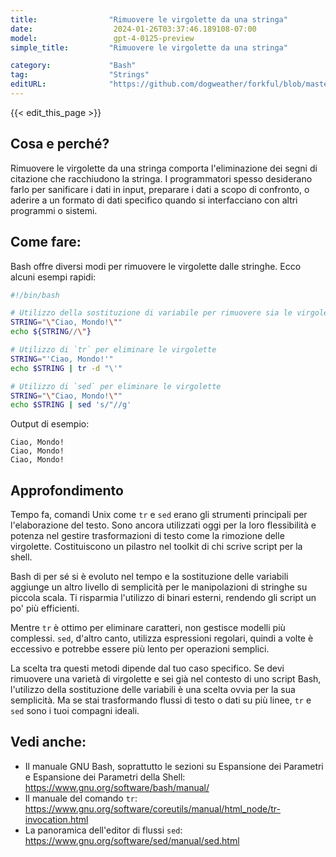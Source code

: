 ```yaml
---
title:                "Rimuovere le virgolette da una stringa"
date:                  2024-01-26T03:37:46.189108-07:00
model:                 gpt-4-0125-preview
simple_title:         "Rimuovere le virgolette da una stringa"

category:             "Bash"
tag:                  "Strings"
editURL:              "https://github.com/dogweather/forkful/blob/master/content/it/bash/removing-quotes-from-a-string.md"
---
```


{{< edit_this_page >}}

## Cosa e perché?
Rimuovere le virgolette da una stringa comporta l'eliminazione dei segni di citazione che racchiudono la stringa. I programmatori spesso desiderano farlo per sanificare i dati in input, preparare i dati a scopo di confronto, o aderire a un formato di dati specifico quando si interfacciano con altri programmi o sistemi.

## Come fare:
Bash offre diversi modi per rimuovere le virgolette dalle stringhe. Ecco alcuni esempi rapidi:

```Bash
#!/bin/bash

# Utilizzo della sostituzione di variabile per rimuovere sia le virgolette singole che doppie
STRING="\"Ciao, Mondo!\""
echo ${STRING//\"}

# Utilizzo di `tr` per eliminare le virgolette
STRING="'Ciao, Mondo!'"
echo $STRING | tr -d "\'"

# Utilizzo di `sed` per eliminare le virgolette
STRING="\"Ciao, Mondo!\""
echo $STRING | sed 's/"//g'
```

Output di esempio:

```
Ciao, Mondo!
Ciao, Mondo!
Ciao, Mondo!
```

## Approfondimento
Tempo fa, comandi Unix come `tr` e `sed` erano gli strumenti principali per l'elaborazione del testo. Sono ancora utilizzati oggi per la loro flessibilità e potenza nel gestire trasformazioni di testo come la rimozione delle virgolette. Costituiscono un pilastro nel toolkit di chi scrive script per la shell.

Bash di per sé si è evoluto nel tempo e la sostituzione delle variabili aggiunge un altro livello di semplicità per le manipolazioni di stringhe su piccola scala. Ti risparmia l'utilizzo di binari esterni, rendendo gli script un po' più efficienti.

Mentre `tr` è ottimo per eliminare caratteri, non gestisce modelli più complessi. `sed`, d'altro canto, utilizza espressioni regolari, quindi a volte è eccessivo e potrebbe essere più lento per operazioni semplici.

La scelta tra questi metodi dipende dal tuo caso specifico. Se devi rimuovere una varietà di virgolette e sei già nel contesto di uno script Bash, l'utilizzo della sostituzione delle variabili è una scelta ovvia per la sua semplicità. Ma se stai trasformando flussi di testo o dati su più linee, `tr` e `sed` sono i tuoi compagni ideali.

## Vedi anche:
- Il manuale GNU Bash, soprattutto le sezioni su Espansione dei Parametri e Espansione dei Parametri della Shell: https://www.gnu.org/software/bash/manual/
- Il manuale del comando `tr`: https://www.gnu.org/software/coreutils/manual/html_node/tr-invocation.html
- La panoramica dell'editor di flussi `sed`: https://www.gnu.org/software/sed/manual/sed.html
